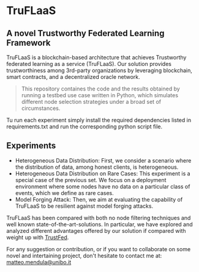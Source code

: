 # TruFLaaS
## A novel Trustworthy Federated Learning Framework

TruFLaaS is a blockchain-based architecture that achieves Trustworthy federated learning as a service (TruFLaaS). Our solution provides trustworthiness among 3rd-party organizations by leveraging blockchain, smart contracts, and a decentralized oracle network. 


> This repository containes the code and the results obtained by running a testbed use case 
> written in Python, which simulates different node selection strategies under a broad 
> set of circumstances. 

Tu run each experiment simply install the required dependencies listed in requirements.txt and run the corresponding python script file.

## Experiments

- Heterogeneous Data Distribution: First, we consider a scenario where the distribution of data, among honest clients, is heterogeneous.
- Heterogeneous Data Distribution on Rare Cases: This experiment is a special case of the previous set. We focus on a deployment environment where some nodes have no data on a particular class of events, which we define as rare cases.
- Model Forging Attack: Then, we aim at evaluating the capability of TruFLaaS to be resilient against model forging attacks.

TruFLaaS has been compared with both no node filtering techniques and well known state-of-the-art-solutions.
In particular, we have explored and analyzed different advantages offered by our solution if compared with weight up with [TrustFed](https://ieeexplore.ieee.org/document/9416805).

For any suggestion or contribution, or if you want to collaborate on some novel and intertaining project, don't hesitate to contact me at: matteo.mendula@unibo.it